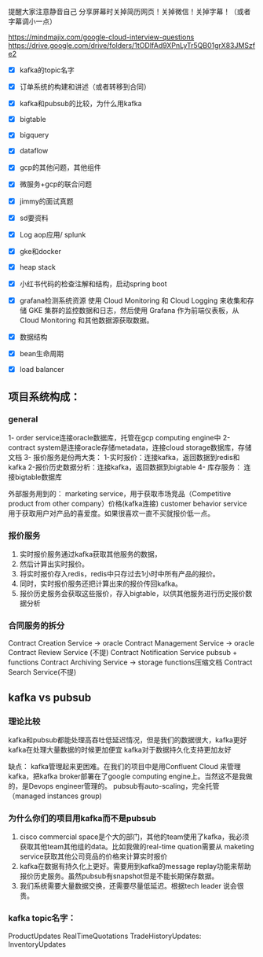 提醒大家注意静音自己
分享屏幕时关掉简历网页！关掉微信！关掉字幕！（或者字幕调小一点）


https://mindmajix.com/google-cloud-interview-questions
https://drive.google.com/drive/folders/1tODlfAd9XPnLyTr5QB01grX83JMSzfe2

- [x] kafka的topic名字
- [x] 订单系统的构建和讲述（或者转移到合同）
- [x] kafka和pubsub的比较，为什么用kafka
- [x] bigtable
- [x] bigquery
- [x] dataflow
- [x] gcp的其他问题，其他组件
- [x] 微服务+gcp的联合问题
- [x] jimmy的面试真题
- [x] sd要资料
- [x] Log aop应用/ splunk
- [x] gke和docker
- [x] heap stack
- [x] 小红书代码的检查注解和结构，启动spring boot
- [x] grafana检测系统资源
      使用 Cloud Monitoring 和 Cloud Logging 来收集和存储 GKE 集群的监控数据和日志，然后使用 Grafana 作为前端仪表板，从 Cloud Monitoring 和其他数据源获取数据。


- [x] 数据结构
- [x] bean生命周期
- [x] load balancer


## 项目系统构成：
### general

1- order service连接oracle数据库，托管在gcp computing engine中
2- contract system是连接oracle存储metadata，连接cloud storage数据库，存储文档
3- 报价服务是份两大类：
		1-实时报价：连接kafka，返回数据到redis和kafka
		2-报价历史数据分析：连接kafka，返回数据到bigtable
4- 库存服务： 连接bigtable数据库

外部服务用到的：
marketing service，用于获取市场竞品（Competitive product from other company）价格(kafka连接)
customer behavior service 用于获取用户对产品的喜爱度。如果很喜欢一直不买就报价低一点。
### 报价服务
1. 实时报价服务通过kafka获取其他服务的数据，
2. 然后计算出实时报价。
3. 将实时报价存入redis，redis中只存过去1小时中所有产品的报价。
4. 同时，实时报价服务还把计算出来的报价传回kafka。
5. 报价历史服务会获取这些报价，存入bigtable，以供其他服务进行历史报价数据分析


### 合同服务的拆分
Contract Creation Service -> oracle
Contract Management Service -> oracle
Contract Review Service (不提)
Contract Notification Service  pubsub + functions
Contract Archiving Service  -> storage  functions压缩文档
Contract Search Service(不提)

## kafka vs pubsub
### 理论比较
kafka和pubsub都能处理高吞吐低延迟情况，但是我们的数据很大，kafka更好
kafka在处理大量数据的时候更加便宜
kafka对于数据持久化支持更加友好

缺点：
kafka管理起来更困难。在我们的项目中是用Confluent Cloud 来管理 kafka，把kafka broker部署在了google computing engine上。当然这不是我做的，是Devops engineer管理的。
pubsub有auto-scaling，完全托管（managed instances group)

### 为什么你们的项目用kafka而不是pubsub
1. cisco commercial space是个大的部门，其他的team使用了kafka，我必须获取其他team其他组的data。比如我做的real-time quation需要从 maketing service获取其他公司竞品的价格来计算实时报价
2. kafka在数据有持久化上更好。需要用到kafka的message replay功能来帮助报价历史服务。虽然pubsub有snapshot但是不能长期保存数据。
3. 我们系统需要大量数据交换，还需要尽量低延迟。根据tech leader 说会很贵。

### kafka topic名字：
ProductUpdates
RealTimeQuotations
TradeHistoryUpdates:
InventoryUpdates


